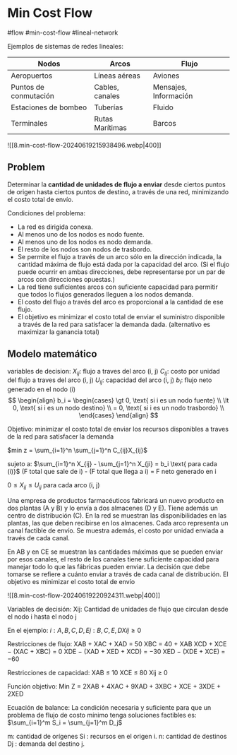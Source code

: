 # Min Cost Flow
#flow #min-cost-flow #lineal-network

Ejemplos de sistemas de redes lineales:

| Nodos                 | Arcos           | Flujo                 |
| --------------------- | --------------- | --------------------- |
| Aeropuertos           | Líneas aéreas   | Aviones               |
| Puntos de conmutación | Cables, canales | Mensajes, Información |
| Estaciones de bombeo  | Tuberías        | Fluido                |
| Terminales            | Rutas Marítimas | Barcos                |


![[8.min-cost-flow-20240619215938496.webp|400]]


## Problem

Determinar la **cantidad de unidades de flujo a enviar** desde ciertos puntos de origen hasta ciertos puntos de destino, a través de una red, minimizando el costo total de envío.


Condiciones del problema:
- La red es dirigida conexa.
- Al menos uno de los nodos es nodo fuente.
- Al menos uno de los nodos es nodo demanda.
- El resto de los nodos son nodos de trasbordo.
- Se permite el flujo a través de un arco sólo en la dirección indicada, la cantidad máxima de flujo está dada por la capacidad del arco.
	(Si el flujo puede ocurrir en ambas direcciones, debe representarse por un par de arcos con direcciones opuestas.)
- La red tiene suficientes arcos con suficiente capacidad para permitir que todos lo flujos generados lleguen a los nodos demanda. 
- El costo del flujo a través del arco es proporcional a la cantidad de ese flujo. 
- El objetivo es minimizar el costo total de enviar el suministro disponible a través de la red para satisfacer la demanda dada. (alternativo es maximizar la ganancia total)


## Modelo matemático

variables de decision:
$X_{ij}$: flujo a traves del arco (i, j)
$C_{ij}$: costo por unidad del flujo a traves del arco (i, j)
$U_{ij}$: capacidad del arco (i, j)
$b_i$: flujo neto generado en el nodo (i)
$$
\begin{align}
b_i = 
\begin{cases}
	\gt 0, \text{ si i es un nodo fuente} \\
	\lt 0, \text{ si i es un nodo destino} \\
	= 0, \text{ si i es un nodo trasbordo} \\
\end{cases}
\end{align}
$$

Objetivo: minimizar el costo total de enviar los recursos disponibles a traves de la red para satisfacer la demanda




$min z = \sum_{i=1}^n \sum_{j=1}^n C_{ij}X_{ij}$

sujeto a:
$\sum_{i=1}^n X_{ij} - \sum_{j=1}^n X_{ji} = b_i \text{ para cada (i)}$
(F total que sale de i) - (F total que llega a i) = F neto generado en i

$0 \le X_{ij} \le U_{ij}$   para cada arco (i, j)



Una empresa de productos farmacéuticos fabricará un nuevo producto en dos plantas (A y B) y lo envía a dos almacenes (D y E). Tiene además un centro de distribución (C). En la red se muestran las disponibilidades en las plantas, las que deben recibirse en los almacenes. Cada arco representa un canal factible de envío. Se muestra además, el costo por unidad enviada a través de cada canal.

En AB y en CE se muestran las cantidades máximas que se pueden enviar por esos canales, el resto de los canales tiene suficiente capacidad para manejar todo lo que las fábricas pueden enviar. La decisión que debe tomarse se refiere a cuánto enviar a través de cada canal de distribución. El objetivo es minimizar el costo total de envío

![[8.min-cost-flow-20240619220924311.webp|400]]

Variables de decisión:
Xij: Cantidad de unidades de flujo que circulan desde el nodo i hasta el nodo j

En el ejemplo: $i: A,B,C,D,E j: B,C,E,D Xij ≥ 0$

Restricciones de flujo:
XAB + XAC + XAD = 50 
XBC = 40 + XAB 
XCD + XCE − (XAC + XBC) = 0 
XDE − (XAD + XED + XCD) = −30 
XED − (XDE + XCE) = −60


Restricciones de capacidad:
XAB ≤ 10 
XCE ≤ 80 
Xij ≥ 0

Función objetivo:
Min Z = 2XAB + 4XAC + 9XAD + 3XBC + XCE + 3XDE + 2XED


Ecuación de balance:
La condición necesaria y suficiente para que un problema de flujo de costo mínimo tenga soluciones factibles es: $\sum_{i=1}^m S_i = \sum_{j=1}^m D_j$

m: cantidad de orígenes 
Si : recursos en el origen i. 
n: cantidad de destinos 
Dj : demanda del destino j.


